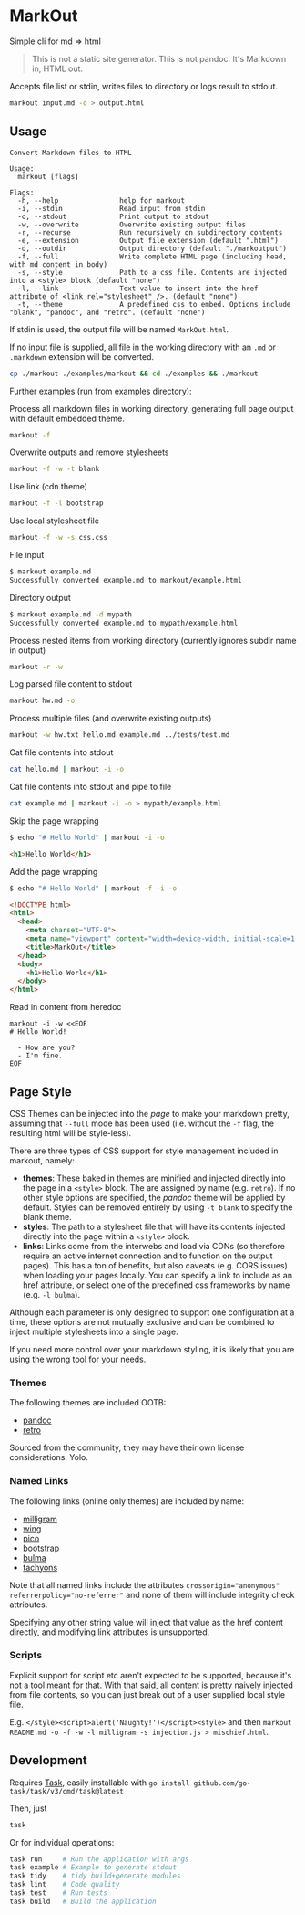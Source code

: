 # MarkOut

Simple cli for md => html

> This is not a static site generator. This is not pandoc. It's Markdown in, HTML out.

Accepts file list or stdin, writes files to directory or logs result to stdout.

```sh
markout input.md -o > output.html
```

## Usage

```text
Convert Markdown files to HTML

Usage:
  markout [flags]

Flags:
  -h, --help               help for markout
  -i, --stdin              Read input from stdin
  -o, --stdout             Print output to stdout
  -w, --overwrite          Overwrite existing output files
  -r, --recurse            Run recursively on subdirectory contents
  -e, --extension          Output file extension (default ".html")
  -d, --outdir             Output directory (default "./markoutput")
  -f, --full               Write complete HTML page (including head, with md content in body)
  -s, --style              Path to a css file. Contents are injected into a <style> block (default "none")
  -l, --link               Text value to insert into the href attribute of <link rel="stylesheet" />. (default "none")
  -t, --theme              A predefined css to embed. Options include "blank", "pandoc", and "retro". (default "none")
```

If stdin is used, the output file will be named `MarkOut.html`.

If no input file is supplied, all file in the working directory with an `.md` or `.markdown` extension will be converted.

```sh
cp ./markout ./examples/markout && cd ./examples && ./markout
```

Further examples (run from examples directory):

Process all markdown files in working directory, generating full page output with default embedded theme.

```sh
markout -f
```

Overwrite outputs and remove stylesheets

```sh
markout -f -w -t blank
```

Use link (cdn theme)

```sh
markout -f -l bootstrap
```

Use local stylesheet file

```sh
markout -f -w -s css.css
```

File input

```sh
$ markout example.md
Successfully converted example.md to markout/example.html
```

Directory output

```sh
$ markout example.md -d mypath
Successfully converted example.md to mypath/example.html
```

Process nested items from working directory (currently ignores subdir name in output)

```sh
markout -r -w
```

Log parsed file content to stdout

```sh
markout hw.md -o
```

Process multiple files (and overwrite existing outputs)

```sh
markout -w hw.txt hello.md example.md ../tests/test.md
```

Cat file contents into stdout

```sh
cat hello.md | markout -i -o
```

Cat file contents into stdout and pipe to file

```sh
cat example.md | markout -i -o > mypath/example.html
```

Skip the page wrapping

```sh
$ echo "# Hello World" | markout -i -o
```

```html
<h1>Hello World</h1>

```

Add the page wrapping

```sh
$ echo "# Hello World" | markout -f -i -o
```

```html
<!DOCTYPE html>
<html>
  <head>
    <meta charset="UTF-8">
    <meta name="viewport" content="width=device-width, initial-scale=1.0">
    <title>MarkOut</title>
  </head>
  <body>
    <h1>Hello World</h1>
  </body>
</html>
```

Read in content from heredoc

```
markout -i -w <<EOF
# Hello World!

  - How are you?
  - I'm fine.
EOF
```

## Page Style

CSS Themes can be injected into the *page* to make your markdown pretty, assuming that `--full` mode has been used (i.e. without the `-f` flag, the resulting html will be style-less).

There are three types of CSS support for style management included in markout, namely:

  - **themes**: These baked in themes are minified and injected directly into the page in a `<style>` block. The are assigned by name (e.g. `retro`). If no other style options are specified, the *pandoc* theme will be applied by default. Styles can be removed entirely by using `-t blank` to specify the blank theme.
  - **styles**: The path to a stylesheet file that will have its contents injected directly into the page within a `<style>` block.
  - **links**: Links come from the interwebs and load via CDNs (so therefore require an active internet connection and  to function on the output pages). This has a ton of benefits, but also caveats (e.g. CORS issues) when loading your pages locally. You can specify a link to include as an href attribute, or select one of the predefined css frameworks by name (e.g. `-l bulma`).

Although each parameter is only designed to support one configuration at a time, these options are not mutually exclusive and can be combined to inject multiple stylesheets into a single page.

If you need more control over your markdown styling, it is likely that you are using the wrong tool for your needs.

### Themes

The following themes are included OOTB:

  - [pandoc](https://gist.github.com/killercup/5917178)
  - [retro](https://markdowncss.github.io/retro/)

Sourced from the community, they may have their own license considerations. Yolo.

### Named Links

The following links (online only themes) are included by name:

  - [milligram](https://milligram.io/#getting-started)
  - [wing](https://kbrsh.github.io/wing/)
  - [pico](https://picocss.com/docs/)
  - [bootstrap](https://www.bootstrapcdn.com/)
  - [bulma](https://bulma.io/documentation/overview/start/)
  - [tachyons](https://tachyons.io/)

Note that all named links include the attributes `crossorigin="anonymous" referrerpolicy="no-referrer"` and none of them will include integrity check attributes.

Specifying any other string value will inject that value as the href content directly, and modifying link attributes is unsupported.

### Scripts

Explicit support for script etc aren't expected to be supported, because it's not a tool meant for that. With that said, all content is pretty naively injected from file contents, so you can just break out of a user supplied local style file.

E.g. `</style><script>alert('Naughty!')</script><style>` and then `markout README.md -o -f -w -l milligram -s injection.js > mischief.html`.

## Development

Requires [Task](https://taskfile.dev/), easily installable with `go install github.com/go-task/task/v3/cmd/task@latest`

Then, just

```sh
task
```

Or for individual operations:

```sh
task run     # Run the application with args
task example # Example to generate stdout
task tidy    # tidy build+generate modules 
task lint    # Code quality
task test    # Run tests
task build   # Build the application
```
